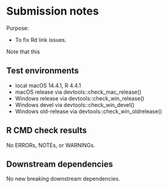 # Submission notes

Purpose:

* To fix Rd link issues.

Note that this 

## Test environments

* local macOS 14.4.1, R 4.4.1
* macOS release via devtools::check_mac_release()
* Windows release via devtools::check_win_release()
* Windows devel via devtools::check_win_devel()
* Windows old-release via devtools::check_win_oldrelease()

## R CMD check results

No ERRORs, NOTEs, or WARNINGs.

## Downstream dependencies

No new breaking downstream dependencies.
